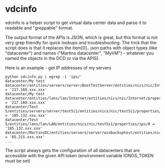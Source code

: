 # vdcinfo
vdcinfo is a helper script to get virtual data center data and parse it to readable and "greppable" format.

The output format of the APIs is JSON, which is great, but this format is not very grep friendly for quick lookups and troubleshooting.  The trick that the script does is that it replaces the item[0].. json paths with object types (like "datacenter") and names ("Martins datacenter", "MyVM") - whatever you named the objects in the DCD or via the APIS). 

Here is an example - get IP addresses of my servers

    python vdcinfo.py | egrep -i 'ips/'
    datacenter/My test datacenter/entities/servers/server/BootTestServer/entities/nics/nic/Internet/properties/ips/0 = '217.160.xxx.xxx'
    datacenter/My test datacenter/entities/lans/lan/Internet/entities/nics/nic/Internet/properties/ips/0 = '217.160.xxx.xxx'
    datacenter/Test 5/entities/servers/server/test5i1/entities/nics/nic/test5i1/properties/ips/0 = '185.132.xxx.xxx'
    datacenter/Test 5/entities/lans/lan/LAN/entities/nics/nic/test5i1/properties/ips/0 = '185.132.xxx.xxx'
    datacenter/MartinsDC/entities/servers/server/winbackuptest/entities/nics/nic/0/properties/ips/0 = '85.215.xxx.xxx'
    ...
    
The script always gets the configuration of all datacenters that are accessible with the given API token (environment variable IONOS_TOKEN must be set)
